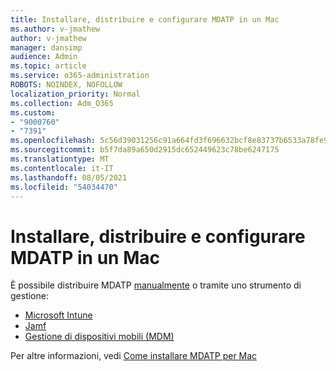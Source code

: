 ```yaml
---
title: Installare, distribuire e configurare MDATP in un Mac
ms.author: v-jmathew
author: v-jmathew
manager: dansimp
audience: Admin
ms.topic: article
ms.service: o365-administration
ROBOTS: NOINDEX, NOFOLLOW
localization_priority: Normal
ms.collection: Adm_O365
ms.custom:
- "9000760"
- "7391"
ms.openlocfilehash: 5c56d39031256c91a664fd3f696632bcf8e83737b6533a78fe9960ec677509c8
ms.sourcegitcommit: b5f7da89a650d2915dc652449623c78be6247175
ms.translationtype: MT
ms.contentlocale: it-IT
ms.lasthandoff: 08/05/2021
ms.locfileid: "54034470"
---
```

# <a name="install-deploy-and-configure-mdatp-on-a-mac"></a>Installare, distribuire e configurare MDATP in un Mac

È possibile distribuire MDATP [manualmente](https://docs.microsoft.com/windows/security/threat-protection/microsoft-defender-atp/mac-install-manually) o tramite uno strumento di gestione:

- [Microsoft Intune](https://go.microsoft.com/fwlink/?linkid=2144548)
- [Jamf](https://docs.microsoft.com/windows/security/threat-protection/microsoft-defender-atp/mac-install-with-jamf)
- [Gestione di dispositivi mobili (MDM)](https://docs.microsoft.com/windows/security/threat-protection/microsoft-defender-atp/mac-install-with-other-mdm)

Per altre informazioni, vedi [Come installare MDATP per Mac](https://go.microsoft.com/fwlink/?linkid=2144672)
